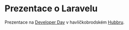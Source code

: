 # Prezentace o Laravelu #

Prezentace na [Developer Day] v havlíčkobrodském [Hubbru][Hubbr].

[Developer Day]: https://www.hubbr.cz/udalosti/events/developer-day
[Hubbr]: https://www.hubbr.cz/
